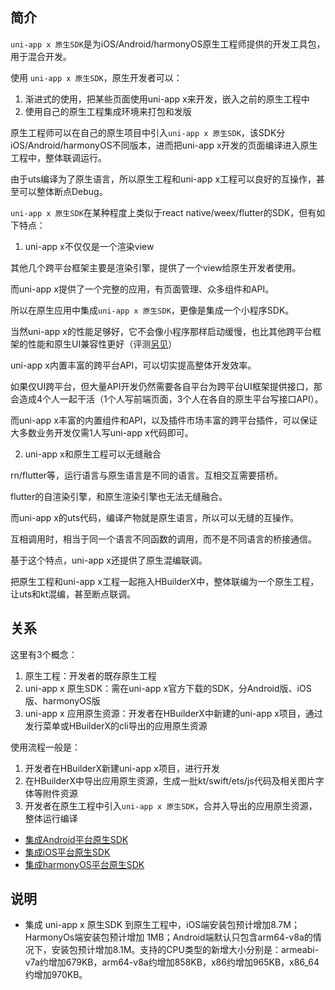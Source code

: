 ## 简介
`uni-app x 原生SDK`是为iOS/Android/harmonyOS原生工程师提供的开发工具包，用于混合开发。

使用 `uni-app x 原生SDK`，原生开发者可以：
1. 渐进式的使用，把某些页面使用uni-app x来开发，嵌入之前的原生工程中
2. 使用自己的原生工程集成环境来打包和发版

原生工程师可以在自己的原生项目中引入`uni-app x 原生SDK`，该SDK分iOS/Android/harmonyOS不同版本，进而把uni-app x开发的页面编译进入原生工程中，整体联调运行。

由于uts编译为了原生语言，所以原生工程和uni-app x工程可以良好的互操作，甚至可以整体断点Debug。

`uni-app x 原生SDK`在某种程度上类似于react native/weex/flutter的SDK，但有如下特点：

1. uni-app x不仅仅是一个渲染view

其他几个跨平台框架主要是渲染引擎，提供了一个view给原生开发者使用。

而uni-app x提供了一个完整的应用，有页面管理、众多组件和API。

所以在原生应用中集成`uni-app x 原生SDK`，更像是集成一个小程序SDK。

当然uni-app x的性能足够好，它不会像小程序那样启动缓慢，也比其他跨平台框架的性能和原生UI兼容性更好（评测[另见](../select.md)）

uni-app x内置丰富的跨平台API，可以切实提高整体开发效率。

如果仅UI跨平台，但大量API开发仍然需要各自平台为跨平台UI框架提供接口，那会造成4个人一起干活（1个人写前端页面，3个人在各自的原生平台写接口API）。

而uni-app x丰富的内置组件和API，以及插件市场丰富的跨平台插件，可以保证大多数业务开发仅需1人写uni-app x代码即可。

2. uni-app x和原生工程可以无缝融合

rn/flutter等，运行语言与原生语言是不同的语言。互相交互需要搭桥。

flutter的自渲染引擎，和原生渲染引擎也无法无缝融合。

而uni-app x的uts代码，编译产物就是原生语言，所以可以无缝的互操作。

互相调用时，相当于同一个语言不同函数的调用，而不是不同语言的桥接通信。

基于这个特点，uni-app x还提供了原生混编联调。

把原生工程和uni-app x工程一起拖入HBuilderX中，整体联编为一个原生工程，让uts和kt混编，甚至断点联调。

<!-- 比如现在uts代码下一个断点，然后调用到了原生工程的kt代码，再下一个断点，可以单步跟踪，给混合开发带来前所未有的方便体验。 -->

## 关系

这里有3个概念：
1. 原生工程：开发者的既存原生工程
2. uni-app x 原生SDK：需在uni-app x官方下载的SDK，分Android版、iOS版、harmonyOS版
3. uni-app x 应用原生资源：开发者在HBuilderX中新建的uni-app x项目，通过发行菜单或HBuilderX的cli导出的应用原生资源

使用流程一般是：
1. 开发者在HBuilderX新建uni-app x项目，进行开发
2. 在HBuilderX中导出应用原生资源，生成一批kt/swift/ets/js代码及相关图片字体等附件资源
3. 开发者在原生工程中引入`uni-app x 原生SDK`，合并入导出的应用原生资源，整体运行编译

+ [集成Android平台原生SDK](./use/android.md)
+ [集成iOS平台原生SDK](./use/ios.md)
+ [集成harmonyOS平台原生SDK](./use/harmony.md)

## 说明
- 集成 uni-app x 原生SDK 到原生工程中，iOS端安装包预计增加8.7M；HarmonyOs端安装包预计增加 1MB；Android端默认只包含arm64-v8a的情况下，安装包预计增加8.1M。支持的CPU类型的新增大小分别是：armeabi-v7a约增加679KB，arm64-v8a约增加858KB，x86约增加965KB，x86_64约增加970KB。
